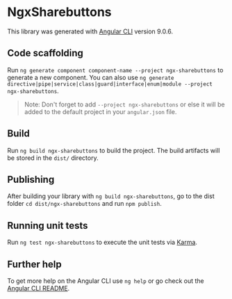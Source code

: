 # NgxSharebuttons

This library was generated with [Angular CLI](https://github.com/angular/angular-cli) version 9.0.6.

## Code scaffolding

Run `ng generate component component-name --project ngx-sharebuttons` to generate a new component. You can also use `ng generate directive|pipe|service|class|guard|interface|enum|module --project ngx-sharebuttons`.
> Note: Don't forget to add `--project ngx-sharebuttons` or else it will be added to the default project in your `angular.json` file. 

## Build

Run `ng build ngx-sharebuttons` to build the project. The build artifacts will be stored in the `dist/` directory.

## Publishing

After building your library with `ng build ngx-sharebuttons`, go to the dist folder `cd dist/ngx-sharebuttons` and run `npm publish`.

## Running unit tests

Run `ng test ngx-sharebuttons` to execute the unit tests via [Karma](https://karma-runner.github.io).

## Further help

To get more help on the Angular CLI use `ng help` or go check out the [Angular CLI README](https://github.com/angular/angular-cli/blob/master/README.md).
